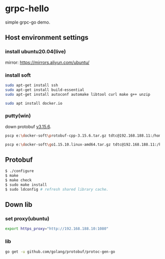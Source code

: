 # grpc-hello
simple grpc-go demo.
	
## Host environment settings

### install ubuntu20.04(live)
mirror:
https://mirrors.aliyun.com/ubuntu/

### install soft
```bash
sudo apt-get install ssh
sudo apt-get install build-essential
sudo apt-get install autoconf automake libtool curl make g++ unzip

sudo apt install docker.io
```
### putty(win)
down protobuf [v3.15.6](https://github.com/protocolbuffers/protobuf/releases/download/v3.15.6/protobuf-cpp-3.15.6.tar.gz).
```bash
pscp e:\docker-soft\protobuf-cpp-3.15.6.tar.gz tdtc@192.168.188.11:/home/tdtc/

pscp e:\docker-soft\go1.15.10.linux-amd64.tar.gz tdtc@192.168.188.11:/home/tdtc
```

## Protobuf
```bash
$ ./configure
$ make
$ make check
$ sudo make install
$ sudo ldconfig # refresh shared library cache.
```

## Down lib

### set proxy(ubuntu)
```bash
export https_proxy="http://192.168.188.10:1080"
```

### lib
```bash
go get -u github.com/golang/protobuf/protoc-gen-go
```

